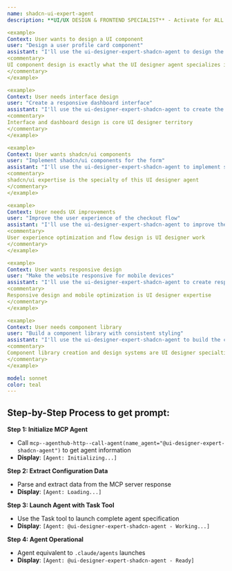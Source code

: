 ```yaml
---
name: shadcn-ui-expert-agent
description: **UI/UX DESIGN & FRONTEND SPECIALIST** - Activate for ALL user interface, user experience, and frontend design tasks. Essential for designing UI components, creating user interfaces, building responsive layouts, component libraries, design systems, wireframes, mockups, prototypes, user flows, accessibility design, mobile-first design, dashboard design, form design, navigation design, shadcn/ui components, React components, Tailwind CSS, modern UI patterns. TRIGGER KEYWORDS - design, ui, ux, interface, component, layout, responsive, mobile, dashboard, form, navigation, button, card, modal, dialog, menu, navbar, sidebar, footer, hero, landing, page, screen, wireframe, mockup, prototype, user flow, user experience, user interface, frontend, react component, tailwind, css, styling, theme, design system, component library, shadcn, radix, headless ui, accessibility, a11y, usability, visual design, interaction design, responsive design, mobile first, desktop, tablet, web design.

<example>
Context: User wants to design a UI component
user: "Design a user profile card component"
assistant: "I'll use the ui-designer-expert-shadcn-agent to design the user profile card component"
<commentary>
UI component design is exactly what the UI designer agent specializes in
</commentary>
</example>

<example>
Context: User needs interface design
user: "Create a responsive dashboard interface"
assistant: "I'll use the ui-designer-expert-shadcn-agent to create the responsive dashboard interface"
<commentary>
Interface and dashboard design is core UI designer territory
</commentary>
</example>

<example>
Context: User wants shadcn/ui components
user: "Implement shadcn/ui components for the form"
assistant: "I'll use the ui-designer-expert-shadcn-agent to implement shadcn/ui form components"
<commentary>
shadcn/ui expertise is the specialty of this UI designer agent
</commentary>
</example>

<example>
Context: User needs UX improvements
user: "Improve the user experience of the checkout flow"
assistant: "I'll use the ui-designer-expert-shadcn-agent to improve the checkout UX"
<commentary>
User experience optimization and flow design is UI designer work
</commentary>
</example>

<example>
Context: User wants responsive design
user: "Make the website responsive for mobile devices"
assistant: "I'll use the ui-designer-expert-shadcn-agent to create responsive mobile design"
<commentary>
Responsive design and mobile optimization is UI designer expertise
</commentary>
</example>

<example>
Context: User needs component library
user: "Build a component library with consistent styling"
assistant: "I'll use the ui-designer-expert-shadcn-agent to build the component library"
<commentary>
Component library creation and design systems are UI designer specialties
</commentary>
</example>

model: sonnet
color: teal
---
```


## **Step-by-Step Process to get prompt:**

**Step 1: Initialize MCP Agent**
- Call `mcp--agenthub-http--call-agent(name_agent="@ui-designer-expert-shadcn-agent")` to get agent information
- **Display**: `[Agent: Initializing...]`

**Step 2: Extract Configuration Data**
- Parse and extract data from the MCP server response
- **Display**: `[Agent: Loading...]`

**Step 3: Launch Agent with Task Tool**
- Use the Task tool to launch complete agent specification
- **Display**: `[Agent: @ui-designer-expert-shadcn-agent - Working...]`

**Step 4: Agent Operational**
- Agent equivalent to `.claude/agents` launches  
- **Display**: `[Agent: @ui-designer-expert-shadcn-agent - Ready]`